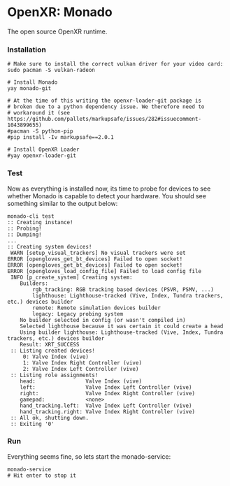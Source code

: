 # OpenXR: Monado

The open source OpenXR runtime.

### Installation

```shell
# Make sure to install the correct vulkan driver for your video card:
sudo pacman -S vulkan-radeon

# Install Monado
yay monado-git

# At the time of this writing the openxr-loader-git package is
# broken due to a python dependency issue. We therefore need to
# workaround it (see https://github.com/pallets/markupsafe/issues/282#issuecomment-1043899655)
#pacman -S python-pip
#pip install -Iv markupsafe==2.0.1

# Install OpenXR Loader
#yay openxr-loader-git
```

### Test

Now as everything is installed now, its time to probe for devices to see whether Monado is capable to detect your hardware. You should see something similar to the output below:

```shell
monado-cli test
:: Creating instance!
:: Probing!
:: Dumping!
...
:: Creating system devices!
 WARN [setup_visual_trackers] No visual trackers were set
ERROR [opengloves_get_bt_devices] Failed to open socket!
ERROR [opengloves_get_bt_devices] Failed to open socket!
ERROR [opengloves_load_config_file] Failed to load config file
 INFO [p_create_system] Creating system:
	Builders:
		rgb_tracking: RGB tracking based devices (PSVR, PSMV, ...)
		lighthouse: Lighthouse-tracked (Vive, Index, Tundra trackers, etc.) devices builder
		remote: Remote simulation devices builder
		legacy: Legacy probing system
	No builder selected in config (or wasn't compiled in)
	Selected lighthouse because it was certain it could create a head
	Using builder lighthouse: Lighthouse-tracked (Vive, Index, Tundra trackers, etc.) devices builder
	Result: XRT_SUCCESS
 :: Listing created devices!
	 0: Valve Index (vive)
	 1: Valve Index Right Controller (vive)
	 2: Valve Index Left Controller (vive)
 :: Listing role assignments!
	head:                Valve Index (vive)
	left:                Valve Index Left Controller (vive)
	right:               Valve Index Right Controller (vive)
	gamepad:             <none>
	hand_tracking.left:  Valve Index Left Controller (vive)
	hand_tracking.right: Valve Index Right Controller (vive)
 :: All ok, shutting down.
 :: Exiting '0'
```

### Run

Everything seems fine, so lets start the monado-service:

```shell
monado-service
# Hit enter to stop it
```